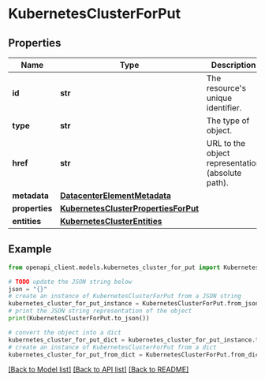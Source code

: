 # KubernetesClusterForPut


## Properties

Name | Type | Description | Notes
------------ | ------------- | ------------- | -------------
**id** | **str** | The resource&#39;s unique identifier. | [optional] [readonly] 
**type** | **str** | The type of object. | [optional] [readonly] 
**href** | **str** | URL to the object representation (absolute path). | [optional] [readonly] 
**metadata** | [**DatacenterElementMetadata**](DatacenterElementMetadata.md) |  | [optional] 
**properties** | [**KubernetesClusterPropertiesForPut**](KubernetesClusterPropertiesForPut.md) |  | 
**entities** | [**KubernetesClusterEntities**](KubernetesClusterEntities.md) |  | [optional] 

## Example

```python
from openapi_client.models.kubernetes_cluster_for_put import KubernetesClusterForPut

# TODO update the JSON string below
json = "{}"
# create an instance of KubernetesClusterForPut from a JSON string
kubernetes_cluster_for_put_instance = KubernetesClusterForPut.from_json(json)
# print the JSON string representation of the object
print(KubernetesClusterForPut.to_json())

# convert the object into a dict
kubernetes_cluster_for_put_dict = kubernetes_cluster_for_put_instance.to_dict()
# create an instance of KubernetesClusterForPut from a dict
kubernetes_cluster_for_put_from_dict = KubernetesClusterForPut.from_dict(kubernetes_cluster_for_put_dict)
```
[[Back to Model list]](../README.md#documentation-for-models) [[Back to API list]](../README.md#documentation-for-api-endpoints) [[Back to README]](../README.md)


